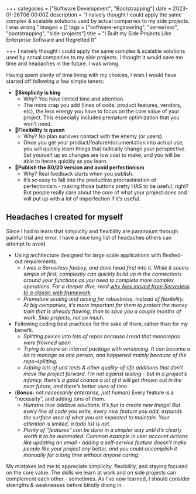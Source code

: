 +++
categories = ["Software Development", "Bootstrapping"]
date = 2023-01-26T06:00:00Z
description = "I naively thought I could apply the same complex & scalable solutions used by actual companies to my side projects. I was wrong."
images = []
tags = ["software-engineering", "serverless", "bootstrapping", "side-projects"]
title = "I Built my Side Projects Like Enterprise Software and Regretted It"

+++
I naively thought I could apply the same complex & scalable solutions used by actual companies to my side projects. I thought it would save me time and headaches in the future. I was wrong.

Having spent plenty of time living with my choices, I wish I would have started off following a few simple tenets:

* **🤴Simplicity is king**
  * Why? You have limited time and attention.
  * The more crap you add (lines of code, product features, vendors, etc), the less energy you have to focus on the core value of your project. This especially includes premature optimization that you won’t need.
* **👸Flexibility is queen**
  * Why? No plan survives contact with the enemy (or users).
  * Once you get your product/feature/documentation into actual use, you will quickly learn things that radically change your perspective. Set yourself up so changes are low cost to make, and you will be able to iterate quickly as you learn.
* **🚢Publish the 80/20 version and avoid perfectionism**
  * Why? Real feedback starts when you publish.
  * It’s so easy to fall into the productive procrastination of perfectionism - making those buttons pretty HAS to be useful, right? But people really care about the core of what your project does and will put up with a lot of imperfection if it’s useful.

## Headaches I created for myself

Since I had to learn that simplicity and flexibility are paramount through painful trial and error, I have a nice long list of headaches others can attempt to avoid.

* Using architecture designed for large scale applications with fleshed-out requirements.
  * _I was a Serverless fanboy, and dove head first into it. While it seems simple at first, complexity can quickly build up in the connections around your functions as you need to complete more complex operations. For a deeper dive, read_ [_why Alex moved from Serverless to a classic web framework_](https://frantic.im/back-to-rails/)_._
  * _Premature scaling and aiming for robustness, instead of flexibility. At big companies, it’s more important for them to protect the money train that is already flowing, than to save you a couple months of work. Side projects, not so much._
* Following coding best practices for the sake of them, rather than for my benefit.
  * _Splitting pieces into lots of repos because I read that monorepos were frowned upon._
  * _Trying to share an internal package with versioning. It can become a lot to manage as one person, and happened mainly because of the repo-splitting._
  * _Adding lots of unit tests & other quality-of-life additions that don’t move the project forward. I’m not against testing - but in a project’s infancy, there’s a good chance a lot of it will get thrown out in the near future, and there’s better uses of time._
* (**Bonus:** _not necessarily enterprise, just human_) Every feature is a “necessity”, and adding tons of them.
  * _Humans love additive solutions. It’s fun to create new things! But every line of code you write, every new feature you add, expands the surface area of what you are expected to maintain. Your attention is limited, a todo list is not._
  * _Plenty of “features” can be done in a simpler way until it’s clearly worth it to be automated. Common example is user account actions like updating an email - adding a self-service feature doesn’t make people like your project any better, and you could accomplish it manually for a long time without anyone caring._

My mistakes led me to appreciate simplicity, flexibility, and staying focused on the core value. The skills we learn at work and on side projects can complement each other - sometimes. As I’ve now learned, I should consider strengths & weaknesses before blindly diving in.